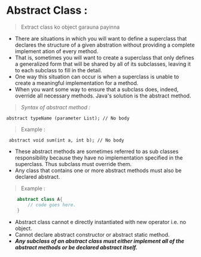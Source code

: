 # Abstract Class :
> Extract class ko object garauna payinna
- There are situations in which you will want to define a superclass that declares the structure of a given abstration without providing a complete implement ation of every method.
- That is, sometimes you will want to create a superclass that only defines a generalized form that will be shared by all of its subclasses, leaving it to each subclass to fill in the detail.
- One way this situation can occur is when a superclass is unable to create a meaningful implementation for a method.
- When you want some way to ensure that a subclass does, indeed, override all necessary methods. Java's solution is the abstract method.
  
 > *Syntax of abstract method :*

  ` abstract typeName (parameter List); // No body `
> Example :

   ` abstract void sum(int a, int b); // No body`
   
- These abstract methods are sometimes referred to as sub classes responsibility because they have no implementation specified in the superclass. Thus subclass must override them.
- Any class that contains one or more abstract methods must also be declared abstract.
> Example :
```java
    abstract class A{
        // code goes here.
    }
 ```
- Abstract class cannot e directly instantiated with new operator i.e. no object.
- Cannot declare abstract constructor or abstract static method.
- *__Any subclass of an abstract class must either implement all of the abstract methods or be declared abstract itself.__*
